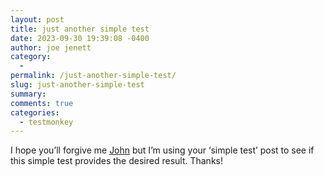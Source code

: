 ```yaml
---
layout: post
title: just another simple test
date: 2023-09-30 19:39:08 -0400
author: joe jenett
category:
  - 
permalink: /just-another-simple-test/
slug: just-another-simple-test
summary: 
comments: true
categories:
  - testmonkey
---
```

I hope you’ll forgive me <a href="https://johnjohnston.info/blog/a-test-from-drummer/">John</a> but I’m using your ‘simple test’ post to see if this simple test provides the desired result. Thanks!
